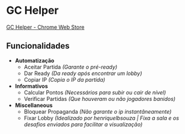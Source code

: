 # GC Helper
[GC Helper - Chrome Web Store](https://chrome.google.com/webstore/detail/gc-helper/ohbhdoglpgeaibbfgifbcknnhcmdnidg)

## **Funcionalidades**
- **Automatização**
    - Aceitar Partida *(Garante o pré-ready)*
    - Dar Ready *(Da ready após encontrar um lobby)*
    - Copiar IP *(Copia o IP da partida)*
- **Informativos**
    - Calcular Pontos *(Necessários para subir ou cair de nível)*
    - Verificar Partidas *(Que houveram ou não jogadores banidos)*
- **Miscellaneous**
    - Bloquear Propaganda *(Não garante o ip instantâneamente)*
    - Fixar Lobby *(Idealizado por henriquelbsouza | Fixa a sala e os desafios enviados para facilitar a visualização)*
